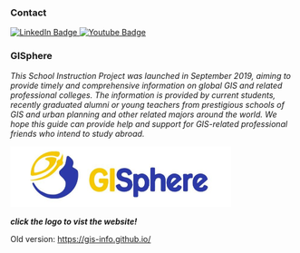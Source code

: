 ### Contact
<a href="https://www.linkedin.com/in/pengyu-chen-a07973181/">
  <img src="https://img.shields.io/badge/LinkedIn-blue?style=for-the-badge&logo=linkedin&logoColor=white" alt="LinkedIn Badge"/>
</a>
<a href="andyphilharmonic@gmail.com">
  <img src="https://img.shields.io/badge/Gmail-white?style=for-the-badge&logo=gmail&logoColor=red" alt="Youtube Badge"/>
</a>

### GISphere

*This School Instruction Project was launched in September 2019, aiming to provide timely and comprehensive information on global GIS and related professional colleges. The information is provided by current students, recently graduated alumni or young teachers from prestigious schools of GIS and urban planning and other related majors around the world. We hope this guide can provide help and support for GIS-related professional friends who intend to study abroad.*

<a href="https://gisphere.info/">
  <div align="left">
  <img src=gisinfo.png alt="drawing" width="390">
</a><br>

***click the logo to vist the website!***
    
 Old version: https://gis-info.github.io/
